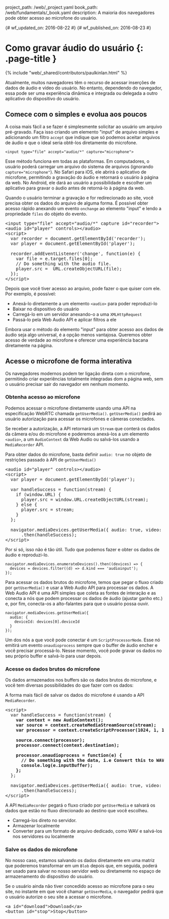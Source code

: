 project_path: /web/_project.yaml book_path: /web/fundamentals/_book.yaml description: A maioria dos navegadores pode obter acesso ao microfone do usuário.

{# wf_updated_on: 2016-08-22 #} {# wf_published_on: 2016-08-23 #}

# Como gravar áudio do usuário {: .page-title }

{% include "web/_shared/contributors/paulkinlan.html" %}

Atualmente, muitos navegadores têm o recurso de acessar inserções de dados de áudio e vídeo do usuário. No entanto, dependendo do navegador, essa pode ser uma experiência dinâmica e integrada ou delegada a outro aplicativo do dispositivo do usuário.

## Comece com o simples e evolua aos poucos

A coisa mais fácil a se fazer é simplesmente solicitar ao usuário um arquivo pré-gravado. Faça isso criando um elemento "input" de arquivo simples e adicionando um filtro `accept` que indique que só podemos aceitar arquivos de áudio e que o ideal seria obtê-los diretamente do microfone.

    <input type="file" accept="audio/*" capture="microphone">
    

Esse método funciona em todas as plataformas. Em computadores, o usuário poderá carregar um arquivo do sistema de arquivos (ignorando `capture="microphone"`). No Safari para iOS, ele abrirá o aplicativo de microfone, permitindo a gravação do áudio e retornará o usuário à página da web. No Android, ele dará ao usuário a possibilidade e escolher um aplicativo para gravar o áudio antes de retorná-lo à página da web.

Quando o usuário terminar a gravação e for redirecionado ao site, você precisa obter os dados do arquivo de alguma forma. É possível obter acesso rápido anexando um evento `onchange` ao elemento "input" e lendo a propriedade `files` do objeto do evento.

<pre class="prettyprint">&lt;input type="file" accept="audio/*" capture id="recorder">
&lt;audio id="player" controls>&lt;/audio>
&lt;script>
  var recorder = document.getElementById('recorder');
  var player = document.getElementById('player');

  recorder.addEventListener('change', function(e) {
    var file = e.target.files[0];
    // Do something with the audio file.
    player.src =  URL.createObjectURL(file);
  });
&lt;/script>
</pre>

Depois que você tiver acesso ao arquivo, pode fazer o que quiser com ele. Por exemplo, é possível:

* Anexá-lo diretamente a um elemento `<audio>` para poder reproduzi-lo
* Baixar no dispositivo do usuário
* Carregá-lo em um servidor anexando-o a uma `XMLHttpRequest`
* Passá-lo pela Web Audio API e aplicar filtros a ele

Embora usar o método do elemento "input" para obter acesso aos dados de áudio seja algo universal, é a opção menos vantajosa. Queremos obter acesso de verdade ao microfone e oferecer uma experiência bacana diretamente na página.

## Acesse o microfone de forma interativa

Os navegadores modernos podem ter ligação direta com o microfone, permitindo criar experiências totalmente integradas dom a página web, sem o usuário precisar sair do navegador em nenhum momento.

### Obtenha acesso ao microfone

Podemos acessar o microfone diretamente usando uma API na especificação WebRTC chamada `getUserMedia()`. `getUserMedia()` pedirá ao usuário autorização para acessar os microfones e câmeras conectados.

Se receber a autorização, a API retornará um `Stream` que conterá os dados da câmera e/ou do microfone e poderemos anexá-los a um elemento `<audio>`, a um `AudioContext` da Web Audio ou salvá-los usando a `MediaRecorder` API.

Para obter dados do microfone, basta definir `audio: true` no objeto de restrições passado à API de `getUserMedia()`

<pre class="prettyprint">&lt;audio id="player" controls>&lt;/audio>
&lt;script>
  var player = document.getElementById('player');

  var handleSuccess = function(stream) {
    if (window.URL) {
      player.src = window.URL.createObjectURL(stream);
    } else {
      player.src = stream;
    }
  };

  navigator.mediaDevices.getUserMedia({ audio: true, video: false })
      .then(handleSuccess);
&lt;/script>
</pre>

Por si só, isso não é tão útil. Tudo que podemos fazer e obter os dados de áudio e reproduzi-lo.

    navigator.mediaDevices.enumerateDevices().then((devices) => {
      devices = devices.filter((d) => d.kind === 'audioinput');
    });
    

Para acessar os dados brutos do microfone, temos que pegar o fluxo criado por `getUserMedia()` e usar a Web Audio API para processar os dados. A Web Audio API é uma API simples que coleta as fontes de interação e as conecta a nós que podem processar os dados de áudio (ajustar ganho etc.) e, por fim, conecta-os a alto-falantes para que o usuário possa ouvir.

    navigator.mediaDevices.getUserMedia({
      audio: {
        deviceId: devices[0].deviceId
      }
    });
    

Um dos nós a que você pode conectar é um `ScriptProcessorNode`. Esse nó emitirá um evento `onaudioprocess` sempre que o buffer de áudio encher e você precisar processá-lo. Nesse momento, você pode gravar os dados no seu próprio buffer e salvá-lo para usar depois.

### Acesse os dados brutos do microfone

Os dados armazenados nos buffers são os dados brutos do microfone, e você tem diversas possibilidades do que fazer com os dados:

A forma mais fácil de salvar os dados do microfone é usando a API `MediaRecorder`.

<pre class="prettyprint">&lt;script>
  var handleSuccess = function(stream) {
    <strong>var context = new AudioContext();
    var source = context.createMediaStreamSource(stream);
    var processor = context.createScriptProcessor(1024, 1, 1);

    source.connect(processor);
    processor.connect(context.destination);

    processor.onaudioprocess = function(e) {
      // Do something with the data, i.e Convert this to WAV
      console.log(e.inputBuffer);
    };</strong>
  };

  navigator.mediaDevices.getUserMedia({ audio: true, video: false })
      .then(handleSuccess);
&lt;/script>
</pre>

A API `MediaRecorder` pegará o fluxo criado por `getUserMedia` e salvará os dados que estão no fluxo direcionado ao destino que você escolheu.

* Carregá-los direto no servidor.
* Armazenar localmente
* Converter para um formato de arquivo dedicado, como WAV e salvá-los nos servidores ou localmente

### Salve os dados do microfone

No nosso caso, estamos salvando os dados diretamente em uma matriz que poderemos transformar em um `Blob` depois que, em seguida, poderá ser usado para salvar no nosso servidor web ou diretamente no espaço de armazenamento do dispositivo do usuário.

Se o usuário ainda não tiver concedido acesso ao microfone para o seu site, no instante em que você chamar `getUserMedia`, o navegador pedirá que o usuário autorize o seu site a acessar o microfone.

<pre class="prettyprint">&lt;a id="download">Download&lt;/a>
&lt;button id="stop">Stop&lt;/button>
<script>
  let shouldStop = false;
  let stopped = false;
  const downloadLink = document.getElementById('download');
  const stopButton = document.getElementById('stop');

  stopButton.addEventListener('click', function() {
    shouldStop = true;
  });

  var handleSuccess = function(stream) {
    const options = {mimeType: 'audio/webm'};
    const recordedChunks = [];
    <strong>const mediaRecorder = new MediaRecorder(stream, options);

    mediaRecorder.addEventListener('dataavailable', function(e) {
      if (e.data.size > 0) {
        recordedChunks.push(e.data);
      }

      if(shouldStop === true && stopped === false) {
        mediaRecorder.stop();
        stopped = true;
      }
    });

    mediaRecorder.addEventListener('stop', function() {
      downloadLink.href = URL.createObjectURL(new Blob(recordedChunks));
      downloadLink.download = 'acetest.wav';
    });

    mediaRecorder.start();</strong>
  };

  navigator.mediaDevices.getUserMedia({ audio: true, video: false })
      .then(handleSuccess);

&lt;/script>
</pre>



<p>
  Os usuários odeiam receber solicitações de permissão de acesso a dispositivos importantes do seu aparelho e
  muitas vezes bloqueiam a solicitação ou a ignoram se não 
  entendem por que a solicitação foi criada. A abordagem mais indicada
  é só pedir acesso ao microfone na primeira vez em que ele for necessário. Quando o usuário
  concede acesso, não recebe mais solicitação de permissão de acesso, porém, se ele não autorizar, 
  você não poderá solicitar a permissão do usuário de novo.
</p>



<h2>
  Solicite autorização para usar o microfone com responsabilidade
</h2>



<p>
  Aviso: pedir acesso ao microfone durante o carregamento de uma página fará com que a maioria dos usuários não conceda permissão de acesso ao microfone.
</p>



<p>
  A API <code>getUserMedia</code> não fornece a informação sobre se você já tem
  acesso ao microfone. Isso é um problema: para oferecer uma IU bacana
  para fazer o usuário conceder acesso ao microfone a você, você tem que pedir
  acesso ao microfone.
</p>



<p>
  Esse problema pode ser resolvido em alguns navegadores por meio do uso da Permission API. A API
  <code>navigator.permission</code> permite consultar o estado da competência para
  acessar APIs específicas sem ter que pedir novamente.
</p>



<h3>
  Use a API de permissões para verificar se você já tem acesso
</h3>



<p>
  Para verificar se você tem acesso ao microfone do usuário, passe
  <code>{name: 'microphone'}</code> no método de consulta. Ele retornará:
</p>



<p>
  Agora você pode verificar rapidamente se precisa alterar sua interface
  do usuário para oferecer as ações que o usuário precisa tomar.
</p>



<p>
  {# wf_devsite_translation #}
</p>



<ul>
  <li>
    <code>granted</code> &mdash; o usuário já deu autorização de acesso ao microfone a você;
  </li>
  
  
  <li>
    <code>prompt</code> &mdash; o usuário não deu autorização de acesso a você e receberá uma solicitação quando 
    você chamar <code>getUserMedia</code>;
  </li>
  
  
  <li>
    <code>denied</code> &mdash; o sistema ou o usuário bloqueou explicitamente o acesso ao
    microfone e você não poderá pedir acesso a ele.
  </li>
  
</ul>



<p>
  And you can now check quickly check to see if you need to alter your user
  interface to accommodate the actions that the user needs to take.
</p>



<pre><code>navigator.permissions.query({name:'microphone'}).then(function(result) {
  if (result.state == 'granted') {

  } else if (result.state == 'prompt') {

  } else if (result.state == 'denied') {

  }
  result.onchange = function() {

  };
});
</code></pre>



<h2>
  Feedback {: #feedback }
</h2>



<p>
  {% include "web/_shared/helpful.html" %}
</p>